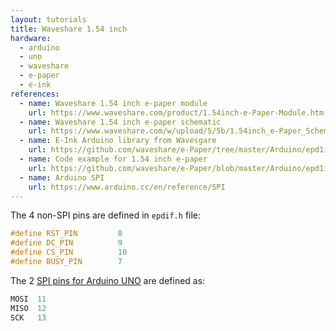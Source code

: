 ```yaml
---
layout: tutorials
title: Waveshare 1.54 inch
hardware:
  - arduino
  - uno
  - waveshare
  - e-paper
  - e-ink
references:
  - name: Waveshare 1.54 inch e-paper module
    url: https://www.waveshare.com/product/1.54inch-e-Paper-Module.htm
  - name: Waveshare 1.54 inch e-paper schematic
    url: https://www.waveshare.com/w/upload/5/5b/1.54inch_e-Paper_Schematic.pdf
  - name: E-Ink Arduino library from Wavesgare
    url: https://github.com/waveshare/e-Paper/tree/master/Arduino/epd1in54
  - name: Code example for 1.54 inch e-paper
    url: https://github.com/waveshare/e-Paper/blob/master/Arduino/epd1in54/epd1in54.ino
  - name: Arduino SPI
    url: https://www.arduino.cc/en/reference/SPI
---
```


The 4 non-SPI pins are defined in `epdif.h` file:

```c
#define RST_PIN         8
#define DC_PIN          9
#define CS_PIN          10
#define BUSY_PIN        7
```

The 2 [SPI pins for Arduino UNO](https://www.arduino.cc/en/reference/SPI) are defined as:

```c
MOSI  11
MISO  12  
SCK   13
```
